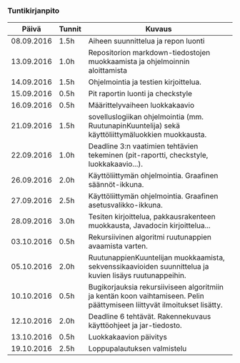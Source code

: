 ﻿### Tuntikirjanpito
Päivä | Tunnit | Kuvaus
--------------- | ----- | ------
08.09.2016 | 1.5h | Aiheen suunnittelua ja repon luonti
13.09.2016 | 1.0h | Repositorion markdown-tiedostojen muokkaamista ja ohjelmoinnin aloittamista
14.09.2016 | 1.5h | Ohjelmointia ja testien kirjoittelua.
15.09.2016 | 0.5h | Pit raportin luonti ja checkstyle
16.09.2016 | 0.5h | Määrittelyvaiheen luokkakaavio
21.09.2016 | 1.5h | sovelluslogiikan ohjelmointia (mm. RuutunapinKuuntelija) sekä käyttöliittymäluokkien muokkausta.
22.09.2016 | 1.0h | Deadline 3:n vaatimien tehtävien tekeminen (pit-raportti, checkstyle, luokkakaavio...).
26.09.2016 | 2.0h | Käyttöliittymän ohjelmointia. Graafinen säännöt-ikkuna.
27.09.2016 | 2.5h | Käyttöliittymän ohjelmointia. Graafinen asetusvalikko-ikkuna.
28.09.2016 | 3.0h | Tesiten kirjoittelua, pakkausrakenteen muokkausta, Javadocin kirjoittelua...
03.10.2016 | 0.5h | Rekursiivinen algoritmi ruutunappien avaamista varten.
05.10.2016 | 2.0h | RuutunappienKuuntelijan muokkaamista, sekvenssikaavioiden suunnittelua ja kuvien lisäys ruutunappeihin.
10.10.2016 | 0.5h | Bugikorjauksia rekursiiviseen algoritmiin ja kentän koon vaihtamiseen. Pelin päättymiseen liittyvät ilmoitukset lisätty.
12.10.2016 | 2.0h | Deadline 6 tehtävät. Rakennekuvaus käyttöohjeet ja jar-tiedosto.
13.10.2016 | 0.5h | Luokkakaavion päivitys
19.10.2016 | 2.5h | Loppupalautuksen valmistelu

